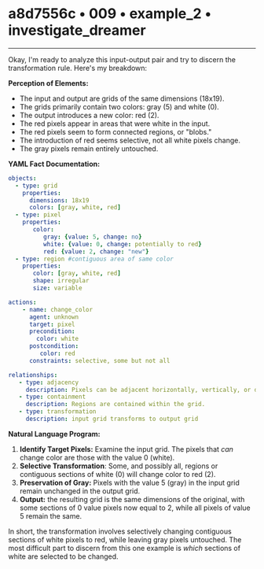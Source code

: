 # a8d7556c • 009 • example_2 • investigate_dreamer

---
Okay, I'm ready to analyze this input-output pair and try to discern the transformation rule. Here's my breakdown:

**Perception of Elements:**

*   The input and output are grids of the same dimensions (18x19).
*   The grids primarily contain two colors: gray (5) and white (0).
*   The output introduces a new color: red (2).
*   The red pixels appear in areas that were white in the input.
*   The red pixels seem to form connected regions, or "blobs."
*   The introduction of red seems selective, not all white pixels change.
*   The gray pixels remain entirely untouched.

**YAML Fact Documentation:**



```yaml
objects:
  - type: grid
    properties:
      dimensions: 18x19
      colors: [gray, white, red]
  - type: pixel
    properties:
       color:
          gray: {value: 5, change: no}
          white: {value: 0, change: potentially to red}
          red: {value: 2, change: "new"}
  - type: region #contiguous area of same color
    properties:
       color: [gray, white, red]
       shape: irregular
       size: variable

actions:
    - name: change_color
      agent: unknown
      target: pixel
      precondition:
        color: white
      postcondition:
         color: red
      constraints: selective, some but not all

relationships:
   - type: adjacency
     description: Pixels can be adjacent horizontally, vertically, or diagonally.
   - type: containment
     description: Regions are contained within the grid.
   - type: transformation
     description: input grid transforms to output grid

```



**Natural Language Program:**

1.  **Identify Target Pixels:** Examine the input grid. The pixels that *can* change color are those with the value 0 (white).
2.  **Selective Transformation**: Some, and possibly all, regions or contiguous sections of white (0) will change color to red (2).
3. **Preservation of Gray:** Pixels with the value 5 (gray) in the input grid remain unchanged in the output grid.
4. **Output:** the resulting grid is the same dimensions of the original, with some sections of 0 value pixels now equal to 2, while all pixels of value 5 remain the same.

In short, the transformation involves selectively changing contiguous sections of white pixels to red, while leaving gray pixels untouched. The most difficult part to discern from this one example is *which* sections of white are selected to be changed.

